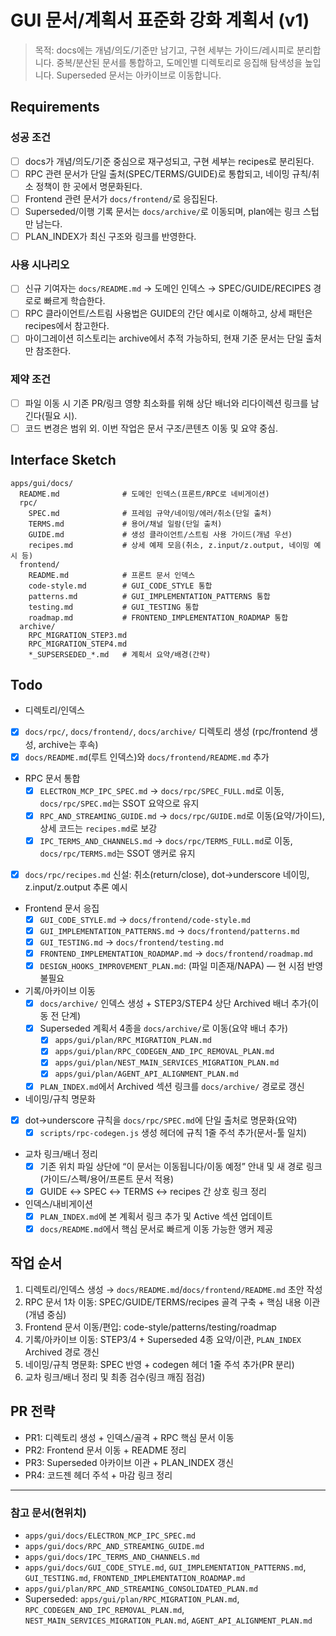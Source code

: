 # GUI 문서/계획서 표준화 강화 계획서 (v1)

> 목적: docs에는 개념/의도/기준만 남기고, 구현 세부는 가이드/레시피로 분리합니다. 중복/분산된 문서를 통합하고, 도메인별 디렉토리로 응집해 탐색성을 높입니다. Superseded 문서는 아카이브로 이동합니다.

## Requirements

### 성공 조건

- [ ] docs가 개념/의도/기준 중심으로 재구성되고, 구현 세부는 recipes로 분리된다.
- [ ] RPC 관련 문서가 단일 출처(SPEC/TERMS/GUIDE)로 통합되고, 네이밍 규칙/취소 정책이 한 곳에서 명문화된다.
- [ ] Frontend 관련 문서가 `docs/frontend/`로 응집된다.
- [ ] Superseded/이행 기록 문서는 `docs/archive/`로 이동되며, plan에는 링크 스텁만 남는다.
- [ ] PLAN_INDEX가 최신 구조와 링크를 반영한다.

### 사용 시나리오

- [ ] 신규 기여자는 `docs/README.md` → 도메인 인덱스 → SPEC/GUIDE/RECIPES 경로로 빠르게 학습한다.
- [ ] RPC 클라이언트/스트림 사용법은 GUIDE의 간단 예시로 이해하고, 상세 패턴은 recipes에서 참고한다.
- [ ] 마이그레이션 히스토리는 archive에서 추적 가능하되, 현재 기준 문서는 단일 출처만 참조한다.

### 제약 조건

- [ ] 파일 이동 시 기존 PR/링크 영향 최소화를 위해 상단 배너와 리다이렉션 링크를 남긴다(필요 시).
- [ ] 코드 변경은 범위 외. 이번 작업은 문서 구조/콘텐츠 이동 및 요약 중심.

## Interface Sketch

```
apps/gui/docs/
  README.md              # 도메인 인덱스(프론트/RPC로 네비게이션)
  rpc/
    SPEC.md              # 프레임 규약/네이밍/에러/취소(단일 출처)
    TERMS.md             # 용어/채널 일람(단일 출처)
    GUIDE.md             # 생성 클라이언트/스트림 사용 가이드(개념 우선)
    recipes.md           # 상세 예제 모음(취소, z.input/z.output, 네이밍 예시 등)
  frontend/
    README.md            # 프론트 문서 인덱스
    code-style.md        # GUI_CODE_STYLE 통합
    patterns.md          # GUI_IMPLEMENTATION_PATTERNS 통합
    testing.md           # GUI_TESTING 통합
    roadmap.md           # FRONTEND_IMPLEMENTATION_ROADMAP 통합
  archive/
    RPC_MIGRATION_STEP3.md
    RPC_MIGRATION_STEP4.md
    *_SUPSERSEDED_*.md   # 계획서 요약/배경(간략)
```

## Todo

- 디렉토리/인덱스
- [x] `docs/rpc/`, `docs/frontend/`, `docs/archive/` 디렉토리 생성 (rpc/frontend 생성, archive는 후속)
- [x] `docs/README.md`(루트 인덱스)와 `docs/frontend/README.md` 추가

- RPC 문서 통합
  - [x] `ELECTRON_MCP_IPC_SPEC.md` → `docs/rpc/SPEC_FULL.md`로 이동, `docs/rpc/SPEC.md`는 SSOT 요약으로 유지
  - [x] `RPC_AND_STREAMING_GUIDE.md` → `docs/rpc/GUIDE.md`로 이동(요약/가이드), 상세 코드는 `recipes.md`로 보강
  - [x] `IPC_TERMS_AND_CHANNELS.md` → `docs/rpc/TERMS_FULL.md`로 이동, `docs/rpc/TERMS.md`는 SSOT 앵커로 유지
- [x] `docs/rpc/recipes.md` 신설: 취소(return/close), dot→underscore 네이밍, z.input/z.output 추론 예시

- Frontend 문서 응집
  - [x] `GUI_CODE_STYLE.md` → `docs/frontend/code-style.md`
  - [x] `GUI_IMPLEMENTATION_PATTERNS.md` → `docs/frontend/patterns.md`
  - [x] `GUI_TESTING.md` → `docs/frontend/testing.md`
  - [x] `FRONTEND_IMPLEMENTATION_ROADMAP.md` → `docs/frontend/roadmap.md`
  - [x] `DESIGN_HOOKS_IMPROVEMENT_PLAN.md`: (파일 미존재/NAPA) — 현 시점 반영 불필요

- 기록/아카이브 이동
  - [x] `docs/archive/` 인덱스 생성 + STEP3/STEP4 상단 Archived 배너 추가(이동 전 단계)
  - [x] Superseded 계획서 4종을 `docs/archive/`로 이동(요약 배너 추가)
    - [x] `apps/gui/plan/RPC_MIGRATION_PLAN.md`
    - [x] `apps/gui/plan/RPC_CODEGEN_AND_IPC_REMOVAL_PLAN.md`
    - [x] `apps/gui/plan/NEST_MAIN_SERVICES_MIGRATION_PLAN.md`
    - [x] `apps/gui/plan/AGENT_API_ALIGNMENT_PLAN.md`
  - [x] `PLAN_INDEX.md`에서 Archived 섹션 링크를 `docs/archive/` 경로로 갱신

- 네이밍/규칙 명문화
- [x] dot→underscore 규칙을 `docs/rpc/SPEC.md`에 단일 출처로 명문화(요약)
  - [x] `scripts/rpc-codegen.js` 생성 헤더에 규칙 1줄 주석 추가(문서-툴 일치)

- 교차 링크/배너 정리
  - [x] 기존 위치 파일 상단에 “이 문서는 이동됩니다/이동 예정” 안내 및 새 경로 링크(가이드/스펙/용어/프론트 문서 적용)
  - [x] GUIDE ↔ SPEC ↔ TERMS ↔ recipes 간 상호 링크 정리

- 인덱스/내비게이션
  - [x] `PLAN_INDEX.md`에 본 계획서 링크 추가 및 Active 섹션 업데이트
  - [x] `docs/README.md`에서 핵심 문서로 빠르게 이동 가능한 앵커 제공

## 작업 순서

1. 디렉토리/인덱스 생성 → `docs/README.md`/`docs/frontend/README.md` 초안 작성
2. RPC 문서 1차 이동: SPEC/GUIDE/TERMS/recipes 골격 구축 + 핵심 내용 이관(개념 중심)
3. Frontend 문서 이동/편입: code-style/patterns/testing/roadmap
4. 기록/아카이브 이동: STEP3/4 + Superseded 4종 요약/이관, `PLAN_INDEX` Archived 경로 갱신
5. 네이밍/규칙 명문화: SPEC 반영 + codegen 헤더 1줄 주석 추가(PR 분리)
6. 교차 링크/배너 정리 및 최종 검수(링크 깨짐 점검)

## PR 전략

- PR1: 디렉토리 생성 + 인덱스/골격 + RPC 핵심 문서 이동
- PR2: Frontend 문서 이동 + README 정리
- PR3: Superseded 아카이브 이관 + PLAN_INDEX 갱신
- PR4: 코드젠 헤더 주석 + 마감 링크 정리

---

### 참고 문서(현위치)
- `apps/gui/docs/ELECTRON_MCP_IPC_SPEC.md`
- `apps/gui/docs/RPC_AND_STREAMING_GUIDE.md`
- `apps/gui/docs/IPC_TERMS_AND_CHANNELS.md`
- `apps/gui/docs/GUI_CODE_STYLE.md`, `GUI_IMPLEMENTATION_PATTERNS.md`, `GUI_TESTING.md`, `FRONTEND_IMPLEMENTATION_ROADMAP.md`
- `apps/gui/plan/RPC_AND_STREAMING_CONSOLIDATED_PLAN.md`
- Superseded: `apps/gui/plan/RPC_MIGRATION_PLAN.md`, `RPC_CODEGEN_AND_IPC_REMOVAL_PLAN.md`, `NEST_MAIN_SERVICES_MIGRATION_PLAN.md`, `AGENT_API_ALIGNMENT_PLAN.md`

